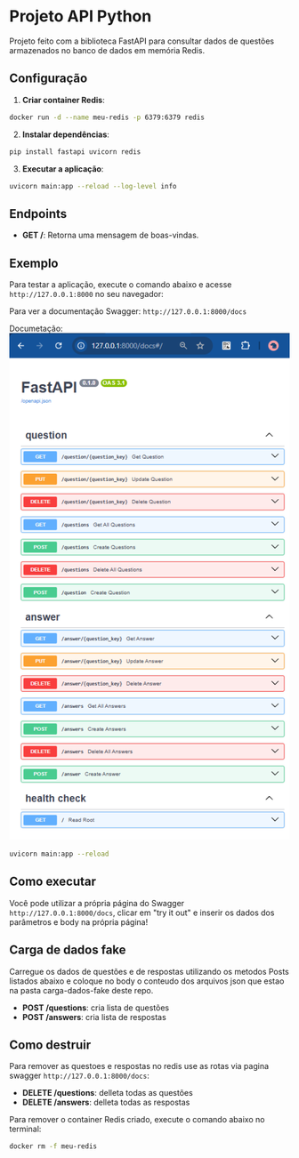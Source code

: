 # Projeto API Python 

Projeto feito com a biblioteca FastAPI para consultar dados de questões armazenados no banco de dados em memória Redis.

## Configuração

1. **Criar container Redis**:
```sh
docker run -d --name meu-redis -p 6379:6379 redis
```

2. **Instalar dependências**:
```sh
pip install fastapi uvicorn redis
```

3. **Executar a aplicação**:
```sh
uvicorn main:app --reload --log-level info
```

## Endpoints

- **GET /**: Retorna uma mensagem de boas-vindas.

## Exemplo

Para testar a aplicação, execute o comando abaixo e acesse `http://127.0.0.1:8000` no seu navegador:

Para ver a documentação Swagger:  `http://127.0.0.1:8000/docs`

Documetação:
![alt text](images/image.png)

```sh
uvicorn main:app --reload
```

## Como executar

Você pode utilizar a própria página do Swagger `http://127.0.0.1:8000/docs`, clicar em "try it out" e inserir os dados dos parâmetros e body na própria página!

## Carga de dados fake

Carregue os dados de questões e de respostas utilizando os metodos Posts listados abaixo e coloque no body o conteudo dos arquivos json que estao na pasta carga-dados-fake deste repo.

- **POST /questions**: cria lista de questões
- **POST /answers**: cria lista de respostas

## Como destruir 

Para remover as questoes e respostas no redis use as rotas via pagina swagger `http://127.0.0.1:8000/docs`:

- **DELETE /questions**: delleta todas as questões
- **DELETE /answers**: delleta todas as respostas

Para remover o container Redis criado, execute o comando abaixo no terminal:

```sh
docker rm -f meu-redis
```
